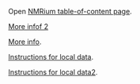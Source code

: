 Open [NMRium table-of-content page](https://www.nmrium.org/nmrium#?toc=https://chemedata.github.io/dataServer/data/nmrium-data/index.json).

[More infof 2](./README.md)

[More info](README.md).

[Instructions for local data](https://www.nmrium.org/nmrium#?toc=https://chemedata.github.io/dataServer/data/nmrium-data/ouvrez-moi.html).

[Instructions for local data2](./ouvrez-moi.html).